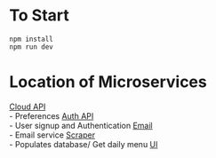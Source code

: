 # To Start

```npm install``` <br />
```npm run dev```

# Location of Microservices

[Cloud API](https://github.com/kd993595/cloud-team-API) <br /> - Preferences
[Auth API](https://github.com/kd993595/cloud-team-auth) <br /> - User signup and Authentication
[Email](https://github.com/kd993595/cloud-team-email) <br /> - Email service 
[Scraper](https://github.com/kd993595/cloud-team-Scraper) <br /> - Populates database/ Get daily menu
[UI](https://github.com/kd993595/cloud-team-UI)
